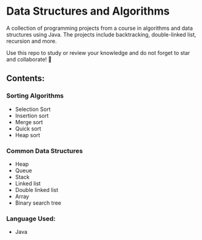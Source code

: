 # Data Structures and Algorithms

A collection of programming projects from a course in algorithms and data structures using Java.
The projects include backtracking, double-linked list, recursion and more.

Use this repo to study or review your knowledge and do not forget to star and collaborate! :metal:

## Contents:

### Sorting Algorithms ###
  
* Selection Sort
* Insertion sort
* Merge sort
* Quick sort
* Heap sort


### Common Data Structures ###

* Heap
* Queue
* Stack
* Linked list
* Double linked list
* Array
* Binary search tree

### Language Used: ###
* Java
